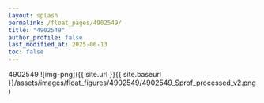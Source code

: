 ```yaml
---
layout: splash
permalink: /float_pages/4902549/
title: "4902549"
author_profile: false
last_modified_at: 2025-06-13
toc: false
---
```

 
4902549
![img-png]({{ site.url }}{{ site.baseurl }}/assets/images/float_figures/4902549/4902549_Sprof_processed_v2.png)